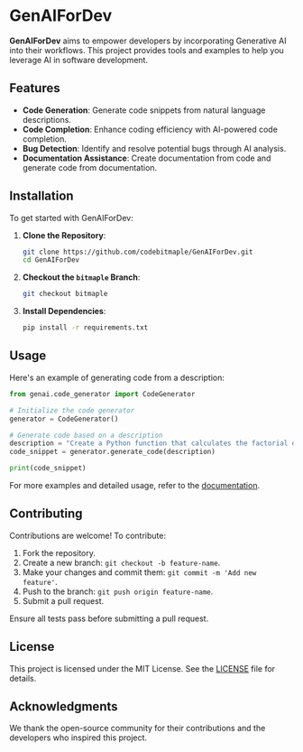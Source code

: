 # GenAIForDev

**GenAIForDev** aims to empower developers by incorporating Generative AI into their workflows. This project provides tools and examples to help you leverage AI in software development.

## Features

- **Code Generation**: Generate code snippets from natural language descriptions.
- **Code Completion**: Enhance coding efficiency with AI-powered code completion.
- **Bug Detection**: Identify and resolve potential bugs through AI analysis.
- **Documentation Assistance**: Create documentation from code and generate code from documentation.

## Installation

To get started with GenAIForDev:

1. **Clone the Repository**:
   ```bash
   git clone https://github.com/codebitmaple/GenAIForDev.git
   cd GenAIForDev
   ```

2. **Checkout the `bitmaple` Branch**:
   ```bash
   git checkout bitmaple
   ```

3. **Install Dependencies**:
   ```bash
   pip install -r requirements.txt
   ```

## Usage

Here's an example of generating code from a description:

```python
from genai.code_generator import CodeGenerator

# Initialize the code generator
generator = CodeGenerator()

# Generate code based on a description
description = "Create a Python function that calculates the factorial of a number."
code_snippet = generator.generate_code(description)

print(code_snippet)
```

For more examples and detailed usage, refer to the [documentation](docs/USAGE.md).

## Contributing

Contributions are welcome! To contribute:

1. Fork the repository.
2. Create a new branch: `git checkout -b feature-name`.
3. Make your changes and commit them: `git commit -m 'Add new feature'`.
4. Push to the branch: `git push origin feature-name`.
5. Submit a pull request.

Ensure all tests pass before submitting a pull request.

## License

This project is licensed under the MIT License. See the [LICENSE](LICENSE) file for details.

## Acknowledgments

We thank the open-source community for their contributions and the developers who inspired this project.
